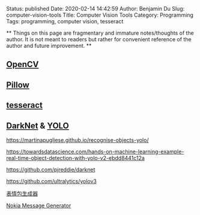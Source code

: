 Status: published
Date: 2020-02-14 14:42:59
Author: Benjamin Du
Slug: computer-vision-tools
Title: Computer Vision Tools
Category: Programming
Tags: programming, computer vision, tesseract 

**
Things on this page are fragmentary and immature notes/thoughts of the author.
It is not meant to readers but rather for convenient reference of the author and future improvement.
**

## [OpenCV](https://github.com/opencv/opencv)

## [Pillow](https://github.com/python-pillow/Pillow)

## [tesseract](https://github.com/tesseract-ocr/tesseract)

## [DarkNet](https://pjreddie.com/darknet/) & [YOLO](https://arxiv.org/pdf/1506.02640.pdf)



https://martinapugliese.github.io/recognise-objects-yolo/

https://towardsdatascience.com/hands-on-machine-learning-example-real-time-object-detection-with-yolo-v2-ebdd8441c12a

https://github.com/pjreddie/darknet

https://github.com/ultralytics/yolov3

[表情包生成器](https://github.com/xtyxtyx/sorry)

[Nokia Message Generator](https://github.com/dcalsky/zzkia)
